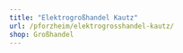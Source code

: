 ```yaml
---
title: "Elektrogroßhandel Kautz"
url: /pforzheim/elektrogrosshandel-kautz/
shop: Großhandel
---
```

